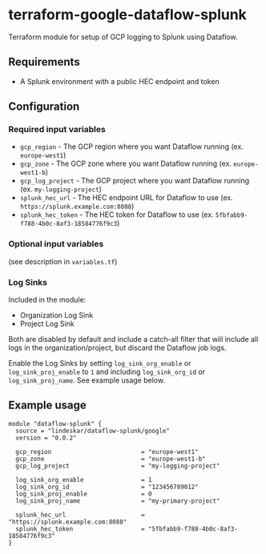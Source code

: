 # terraform-google-dataflow-splunk

Terraform module for setup of GCP logging to Splunk using Dataflow.

## Requirements

- A Splunk environment with a public HEC endpoint and token

## Configuration

### Required input variables
- `gcp_region` - The GCP region where you want Dataflow running (ex. `europe-west1`)
- `gcp_zone` - The GCP zone where you want Dataflow running (ex. `europe-west1-b`)
- `gcp_log_project` - The GCP project where you want Dataflow running (ex. `my-logging-project`)
- `splunk_hec_url` - The HEC endpoint URL for Dataflow to use (ex. `https://splunk.example.com:8088`)
- `splunk_hec_token` - The HEC token for Dataflow to use (ex. `5fbfabb9-f788-4b0c-8af3-18584776f9c3`)

### Optional input variables
(see description in `variables.tf`)

### Log Sinks

Included in the module:
- Organization Log Sink
- Project Log Sink

Both are disabled by default and include a catch-all filter that will include all logs in the organization/project, but discard the Dataflow job logs.

Enable the Log Sinks by setting `log_sink_org_enable` or `log_sink_proj_enable` to `1` and including `log_sink_org_id` or `log_sink_proj_name`. See example usage below.

## Example usage

```
module "dataflow-splunk" {
  source = "lindeskar/dataflow-splunk/google"
  version = "0.0.2"

  gcp_region                         = "europe-west1"
  gcp_zone                           = "europe-west1-b"
  gcp_log_project                    = "my-logging-project"

  log_sink_org_enable                = 1
  log_sink_org_id                    = "123456789012"
  log_sink_proj_enable               = 0
  log_sink_proj_name                 = "my-primary-project"

  splunk_hec_url                     = "https://splunk.example.com:8088"
  splunk_hec_token                   = "5fbfabb9-f788-4b0c-8af3-18584776f9c3"
}
```
